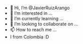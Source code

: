 - 👋 Hi, I’m @JavierRuizArango
- 👀 I’m interested in ...
- 🌱 I’m currently learning ...
- 💞️ I’m looking to collaborate on ...
- 📫 How to reach me ...
- I from Colombia :D

<!---
JavierRuizArango/JavierRuizArango is a ✨ special ✨ repository because its `README.md` (this file) appears on your GitHub profile.
You can click the Preview link to take a look at your changes.
--->
